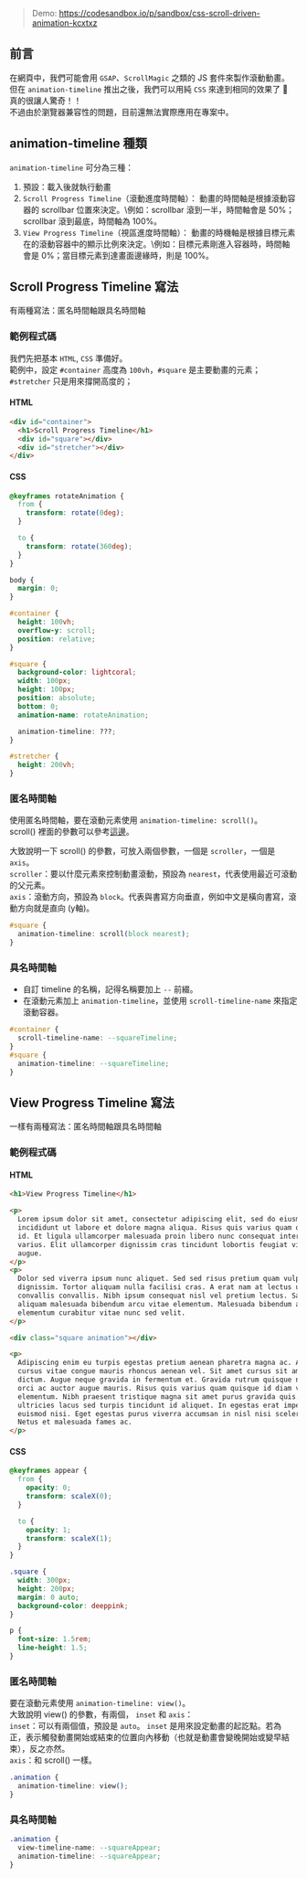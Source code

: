 > Demo: https://codesandbox.io/p/sandbox/css-scroll-driven-animation-kcxtxz

## 前言

在網頁中，我們可能會用 `GSAP`、`ScrollMagic` 之類的 JS 套件來製作滾動動畫。\
但在 `animation-timeline` 推出之後，我們可以用純 `CSS` 來達到相同的效果了 🤩 真的很讓人驚奇！！\
不過由於瀏覽器兼容性的問題，目前還無法實際應用在專案中。

## animation-timeline 種類

`animation-timeline` 可分為三種：

1. 預設：載入後就執行動畫
2. `Scroll Progress Timeline`（滾動進度時間軸）：
   動畫的時間軸是根據滾動容器的 scrollbar 位置來決定。\例如：scrollbar 滾到一半，時間軸會是 50%；scrollbar 滾到最底，時間軸為 100%。
3. `View Progress Timeline`（視區進度時間軸）：
   動畫的時機軸是根據目標元素在的滾動容器中的顯示比例來決定。\例如：目標元素剛進入容器時，時間軸會是 0%；當目標元素到達畫面邊緣時，則是 100%。

## Scroll Progress Timeline 寫法

有兩種寫法：匿名時間軸跟具名時間軸

### 範例程式碼

我們先把基本 `HTML`, `CSS` 準備好。\
範例中，設定 `#container` 高度為 `100vh`，`#square` 是主要動畫的元素；`#stretcher` 只是用來撐開高度的；

#### HTML

```html
<div id="container">
  <h1>Scroll Progress Timeline</h1>
  <div id="square"></div>
  <div id="stretcher"></div>
</div>
```

#### CSS

```css
@keyframes rotateAnimation {
  from {
    transform: rotate(0deg);
  }

  to {
    transform: rotate(360deg);
  }
}

body {
  margin: 0;
}

#container {
  height: 100vh;
  overflow-y: scroll;
  position: relative;
}

#square {
  background-color: lightcoral;
  width: 100px;
  height: 100px;
  position: absolute;
  bottom: 0;
  animation-name: rotateAnimation;

  animation-timeline: ???;
}

#stretcher {
  height: 200vh;
}
```

### 匿名時間軸

使用匿名時間軸，要在滾動元素使用 `animation-timeline: scroll()`。\
scroll() 裡面的參數可以參考[這邊](https://developer.mozilla.org/en-US/docs/Web/CSS/animation-timeline/scroll)。

大致說明一下 scroll() 的參數，可放入兩個參數，一個是 `scroller`，一個是 `axis`。\
`scroller`：要以什麼元素來控制動畫滾動，預設為 `nearest`，代表使用最近可滾動的父元素。\
`axis`：滾動方向，預設為 `block`。代表與書寫方向垂直，例如中文是橫向書寫，滾動方向就是直向 (y軸)。

```css
#square {
  animation-timeline: scroll(block nearest);
}
```

### 具名時間軸

- 自訂 timeline 的名稱，記得名稱要加上 `--` 前綴。
- 在滾動元素加上 `animation-timeline`，並使用 `scroll-timeline-name` 來指定滾動容器。

```css
#container {
  scroll-timeline-name: --squareTimeline;
}
#square {
  animation-timeline: --squareTimeline;
}
```

## View Progress Timeline 寫法

一樣有兩種寫法：匿名時間軸跟具名時間軸

### 範例程式碼

#### HTML

```html
<h1>View Progress Timeline</h1>

<p>
  Lorem ipsum dolor sit amet, consectetur adipiscing elit, sed do eiusmod tempor
  incididunt ut labore et dolore magna aliqua. Risus quis varius quam quisque
  id. Et ligula ullamcorper malesuada proin libero nunc consequat interdum
  varius. Elit ullamcorper dignissim cras tincidunt lobortis feugiat vivamus at
  augue.
</p>
<p>
  Dolor sed viverra ipsum nunc aliquet. Sed sed risus pretium quam vulputate
  dignissim. Tortor aliquam nulla facilisi cras. A erat nam at lectus urna duis
  convallis convallis. Nibh ipsum consequat nisl vel pretium lectus. Sagittis
  aliquam malesuada bibendum arcu vitae elementum. Malesuada bibendum arcu vitae
  elementum curabitur vitae nunc sed velit.
</p>

<div class="square animation"></div>

<p>
  Adipiscing enim eu turpis egestas pretium aenean pharetra magna ac. Arcu
  cursus vitae congue mauris rhoncus aenean vel. Sit amet cursus sit amet
  dictum. Augue neque gravida in fermentum et. Gravida rutrum quisque non tellus
  orci ac auctor augue mauris. Risus quis varius quam quisque id diam vel quam
  elementum. Nibh praesent tristique magna sit amet purus gravida quis. Duis
  ultricies lacus sed turpis tincidunt id aliquet. In egestas erat imperdiet sed
  euismod nisi. Eget egestas purus viverra accumsan in nisl nisi scelerisque.
  Netus et malesuada fames ac.
</p>
```

#### CSS

```css
@keyframes appear {
  from {
    opacity: 0;
    transform: scaleX(0);
  }

  to {
    opacity: 1;
    transform: scaleX(1);
  }
}

.square {
  width: 300px;
  height: 200px;
  margin: 0 auto;
  background-color: deeppink;
}

p {
  font-size: 1.5rem;
  line-height: 1.5;
}
```

### 匿名時間軸

要在滾動元素使用 `animation-timeline: view()`。\
大致說明 view() 的參數，有兩個， `inset` 和 `axis`：\
`inset`：可以有兩個值，預設是 `auto`。 `inset` 是用來設定動畫的起訖點。若為正，表示觸發動畫開始或結束的位置向內移動（也就是動畫會變晚開始或變早結束），反之亦然。\
`axis`：和 scroll() 一樣。

```css
.animation {
  animation-timeline: view();
}
```

### 具名時間軸

```css
.animation {
  view-timeline-name: --squareAppear;
  animation-timeline: --squareAppear;
}
```
